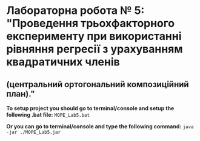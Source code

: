 # Лабораторна робота № 5: "Проведення трьохфакторного експерименту при використанні рівняння регресії з урахуванням квадратичних членів
(центральний ортогональний композиційний план)."
---

**To setup project you should go to terminal/console and setup the following .bat file:**
```MOPE_Lab5.bat```

**Or you can go to terminal/console and type the following command:**
```java -jar ./MOPE_Lab5.jar```
